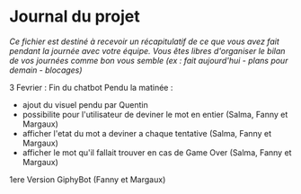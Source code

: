 # Journal du projet

*Ce fichier est destiné à recevoir un récapitulatif de ce que vous avez fait pendant la journée avec votre équipe. Vous êtes libres d'organiser le bilan de vos journées comme bon vous semble (ex : fait aujourd'hui - plans pour demain - blocages)*

3 Fevrier :
Fin du chatbot Pendu la matinée :
 - ajout du visuel pendu par Quentin
 - possibilite pour l'utilisateur de deviner le mot en entier (Salma, Fanny et Margaux)
 - afficher l'etat du mot a deviner a chaque tentative (Salma, Fanny et Margaux)
 - afficher le mot qu'il fallait trouver en cas de Game Over (Salma, Fanny et Margaux)

 1ere Version GiphyBot (Fanny et Margaux)